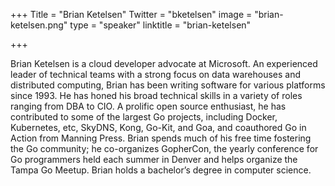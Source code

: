 +++
Title = "Brian Ketelsen"
Twitter = "bketelsen"
image = "brian-ketelsen.png"
type = "speaker"
linktitle = "brian-ketelsen"

+++

Brian Ketelsen is a cloud developer advocate at Microsoft. An experienced leader of technical teams with a strong focus on data warehouses and distributed computing, Brian has been writing software for various platforms since 1993. He has honed his broad technical skills in a variety of roles ranging from DBA to CIO. A prolific open source enthusiast, he has contributed to some of the largest Go projects, including Docker, Kubernetes, etc, SkyDNS, Kong, Go-Kit, and Goa, and coauthored Go in Action from Manning Press. Brian spends much of his free time fostering the Go community; he co-organizes GopherCon, the yearly conference for Go programmers held each summer in Denver and helps organize the Tampa Go Meetup. Brian holds a bachelor’s degree in computer science.
